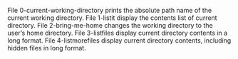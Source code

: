 File 0-current-working-directory prints the absolute path name of the current working directory.
File 1-listit display the contents list of current directory.
File 2-bring-me-home changes the working directory to the user’s home directory.
File 3-listfiles display current directory contents in a long format.
File 4-listmorefiles display current directory contents, including hidden files in long format.
